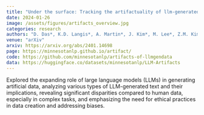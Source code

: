 ```yaml
---
title: "Under the surface: Tracking the artifactuality of llm-generated data"
date: 2024-01-26
image: /assets/figures/artifacts_overview.jpg
categories: research
authors: "D. Das*, K.D. Langis*, A. Martin*, J. Kim*, M. Lee*, Z.M. Kim*, S. Hayati, R. Owan, B. Hu, R. Parkar, R. Koo, <u><strong>J.I. Park</strong></u>, A. Tyagi, L. Ferland, S. Roy, V. Liu, D. Kang"
venue: "arXiv"
arxiv: https://arxiv.org/abs/2401.14698
page: https://minnesotanlp.github.io/artifact/
code: https://github.com/minnesotanlp/artifacts-of-llmgendata
data: https://huggingface.co/datasets/minnesotanlp/LLM-Artifacts
---
```

Explored the expanding role of large language models (LLMs) in generating artificial data, analyzing various types of LLM-generated text and their implications, revealing significant disparities compared to human data, especially in complex tasks, and emphasizing the need for ethical practices in data creation and addressing biases.